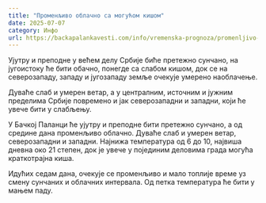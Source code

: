 ```yaml
---
title: "Променљиво облачно са могућом кишом"
date: 2025-07-07
category: Инфо
url: https://backapalankavesti.com/info/vremenska-prognoza/promenljivo-oblacno-sa-mogucom-kisom/
---
```


Ујутру и преподне у већем делу Србије биће претежно сунчано, на југоистоку ће бити обачно, понегде са слабом кишом, док се на северозападу, западу и југозападу земље очекује умерено наоблачење.

Дуваће слаб и умерен ветар, а у централним, источним и јужним пределима Србије повремено и јак северозападни и западни, који ће увече бити у слабљењу.

У Бачкој Паланци ће ујутру и преподне бити претежно сунчано, а од средине дана променљиво облачно. Дуваће слаб и умерен ветар, северозападни и западни. Најнижа температура од 6 до 10, највиша дневна око 21 степен, док је увече у појединим деловима града могућа краткотрајна киша.

Идућих седам дана, очекује се променљиво и мало топлије време уз смену сунчаних и облачних интервала. Од петка температура ће бити у мањем паду.
